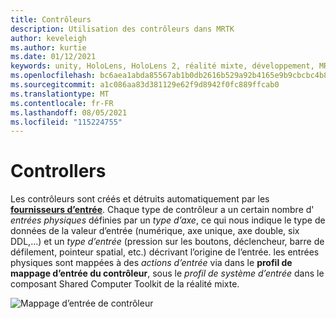 ```yaml
---
title: Contrôleurs
description: Utilisation des contrôleurs dans MRTK
author: keveleigh
ms.author: kurtie
ms.date: 01/12/2021
keywords: unity, HoloLens, HoloLens 2, réalité mixte, développement, MRTK, contrôleurs,
ms.openlocfilehash: bc6aea1abda85567ab1b0db2616b529a92b4165e9b9cbcbc4b8b3cecd8a34c9f
ms.sourcegitcommit: a1c086aa83d381129e62f9d8942f0fc889ffcab0
ms.translationtype: MT
ms.contentlocale: fr-FR
ms.lasthandoff: 08/05/2021
ms.locfileid: "115224755"
---
```

# <a name="controllers"></a>Controllers

Les contrôleurs sont créés et détruits automatiquement par les [**fournisseurs d’entrée**](input-providers.md). Chaque type de contrôleur a un certain nombre d' *entrées physiques* définies par un *type d’axe*, ce qui nous indique le type de données de la valeur d’entrée (numérique, axe unique, axe double, six DDL,...) et un *type d’entrée* (pression sur les boutons, déclencheur, barre de défilement, pointeur spatial, etc.) décrivant l’origine de l’entrée. les entrées physiques sont mappées à des *actions d’entrée* via dans le **profil de mappage d’entrée du contrôleur**, sous le *profil de système d’entrée* dans le composant Shared Computer Toolkit de la réalité mixte.

![Mappage d’entrée de contrôleur](../images/input/ControllerInputMapping.png)

